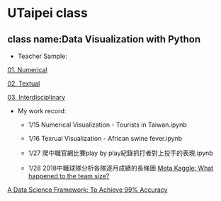 # UTaipei class
## class name:Data Visualization with Python

- Teacher Sample:
 
[01. Numerical](http://www.randalolson.com/2015/07/14/rethinking-the-population-pyramid/)

[02. Textual](https://ntu-csx-datascience.github.io/UTaipei/02%20Textual/Apriori.html)

[03. Interdisciplinary](https://ntu-csx-datascience.github.io/UTaipei/03%20Interdisciplinary/Notebook.slides.html)

- My work record:

	- 1/15 Numerical Visualization - Tourists in Taiwan.ipynb

	- 1/16 Texrual Visualization - African swine fever.ipynb

	- 1/27 爬中職官網比賽play by play紀錄抓打者對上投手的表現.ipynb

	- 1/28 2018中職球隊分析各隊逐月成績的長條圖
[Meta Kaggle: What happened to the team size?](https://www.kaggle.com/gpreda/meta-kaggle-what-happened-to-the-team-size)

[A Data Science Framework: To Achieve 99% Accuracy](https://www.kaggle.com/ldfreeman3/a-data-science-framework-to-achieve-99-accuracy)
